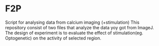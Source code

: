 # F2P
Script for analysing data from calcium imaging (+stimulation)
This repository consist of two files that analyze the data yoy got from ImageJ. The design of experiment is to evaluate the effect of stimulation(eg. Optogenetic) on the activity of selected region.
